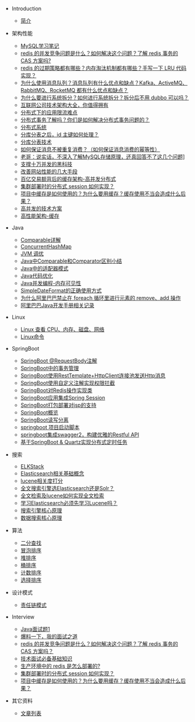 * Introduction
    * [简介](README.md)

* 架构性能
    - [MySQL学习笔记](/架构性能/MySQL学习笔记.md)
    - [redis 的并发竞争问题是什么？如何解决这个问题？了解 redis 事务的 CAS 方案吗?]()
    - [redis 的过期策略都有哪些？内存淘汰机制都有哪些？手写一下 LRU 代码实现？]()
    - [为什么使用消息队列？消息队列有什么优点和缺点？Kafka、ActiveMQ、RabbitMQ、RocketMQ 都有什么优点和缺点？](/%E6%9E%B6%E6%9E%84%E6%80%A7%E8%83%BD/%E4%B8%BA%E4%BB%80%E4%B9%88%E4%BD%BF%E7%94%A8%E6%B6%88%E6%81%AF%E9%98%9F%E5%88%97%EF%BC%9F%E6%B6%88%E6%81%AF%E9%98%9F%E5%88%97%E6%9C%89%E4%BB%80%E4%B9%88%E4%BC%98%E7%82%B9%E5%92%8C%E7%BC%BA%E7%82%B9%EF%BC%9FKafka%E3%80%81ActiveMQ%E3%80%81RabbitMQ%E3%80%81RocketMQ%20%E9%83%BD%E6%9C%89%E4%BB%80%E4%B9%88%E4%BC%98%E7%82%B9%E5%92%8C%E7%BC%BA%E7%82%B9%EF%BC%9F.md)
    - [为什么要进行系统拆分？如何进行系统拆分？拆分后不用 dubbo 可以吗？]()
    - [互联网公司技术架构大全，你值得拥有](/架构性能/互联网公司技术架构大全，你值得拥有.md)
    - [分布式下的应用限流难点](/架构性能/分布式下的应用限流难点.md)
    - [分布式事务了解吗？你们是如何解决分布式事务问题的？](/架构性能/分布式事务.md)
    - [分布式系统](/架构性能/分布式系统.md)
    - [分库分表之后，id 主键如何处理？]()
    - [分库分表技术](/架构性能/分库分表技术.md)
    - [如何保证消息不被重复消费？（如何保证消息消费的幂等性）](/架构性能/如何保证消息不被重复消费？（如何保证消息消费的幂等性）.md)
    - [老哥：说实话，不深入了解MySQL存储原理，还真回答不了这几个问题\]](/架构性能/学习笔记：[老哥：说实话，不深入了解MySQL存储原理，还真回答不了这几个问题].md)
    - [支撑十万并发的黑科技](/架构性能/支撑十万并发的黑科技.md)
    - [改善网站性能的几大手段](/架构性能/改善网站性能的几大手段.md)
    - [百亿交易额背后的缓存架构-高并发分布式](/架构性能/百亿交易额背后的缓存架构-高并发分布式.md)
    - [集群部署时的分布式 session 如何实现？]()
    - [项目中缓存是如何使用的？为什么要用缓存？缓存使用不当会造成什么后果？](/架构性能/项目中缓存是如何使用的？为什么要用缓存？缓存使用不当会造成什么后果？.md)
    - [高并发的技术方案](/架构性能/高并发的技术方案.md)
    - [高性能架构-缓存](/架构性能/高性能架构-缓存.md)

* Java
    * [Comparable详解](/Java/Comparable详解.md)
    * [ConcurrentHashMap](/Java/ConcurrentHashMap.md)
    * [JVM 调优](/Java/JVM调优.md)
    * [Java中Comparable和Comparator区别小结](/Java/Java中Comparable和Comparator区别小结.md)
    * [Java中的适配器模式](/Java/Java中的适配器模式.md)
    * [Java代码优化](/Java/Java代码优化.md)
    * [Java并发编程-内存可见性](/Java/Java并发编程-内存可见性.md)
    * [SimpleDateFormat的正确使用方式](/Java/SimpleDateFormat的正确使用方式.md)
    * [为什么阿里巴巴禁止在 foreach 循环里进行元素的 remove、add 操作]()
    * [阿里巴巴Java开发手册相关记录](/Java/阿里巴巴Java开发手册相关记录.md)
* Linux
    * [Linux 查看 CPU、内存、磁盘、网络]()
    * [Linux命令](/Linux/Linux命令.md)
* SpringBoot
    - [SpringBoot @RequestBody注解]()
    - [SpringBoot中的事务管理](/SpringBoot/SpringBoot中的事务管理.md)
    - [SpringBoot使用RestTemplate+HttpClient连接池发送Http消息](/SpringBoot/SpringBoot使用RestTemplate%2BHttpClient连接池发送Http消息.md)
    - [SpringBoot使用自定义注解实现权限拦截](/SpringBoot/SpringBoot使用自定义注解实现权限拦截.md)
    - [SpringBoot对Redis操作实现类](/SpringBoot/SpringBoot对Redis操作实现类.md)
    - [SpringBoot应用集成Spring Session]()
    - [SpringBoot打包部署对jsp的支持](/SpringBoot/SpringBoot打包部署对jsp的支持.md)
    - [SpringBoot概览](/SpringBoot/SpringBoot概览.md)
    - [SpringBoot读写分离](/SpringBoot/SpringBoot读写分离.md)
    - [springboot 项目启动脚本]()
    - [springboot集成swagger2，构建优雅的Restful API]()
    - [基于SpringBoot & Quartz实现分布式定时任务]()
    
* 搜索
    - [ELKStack](/搜索/ELKStack.md)
    - [Elasticsearch相关基础概念](/搜索/Elasticsearch相关基础概念.md)
    - [lucene相关度打分](/搜索/lucene相关度打分.md)
    - [全文搜索引擎选Elasticsearch还是Solr？](/搜索/全文搜索引擎选Elasticsearch还是Solr？.md)
    - [全文检索及lucene如何实现全文检索](/搜索/全文检索及lucene如何实现全文检索.md)
    - [学习Elasticsearch必须先学习Lucene吗？](/搜索/学习Elasticsearch必须先学习Lucene吗？.md)
    - [搜索引擎核心原理](/搜索/搜索引擎核心原理.md)
    - [数据搜索核心原理](/搜索/数据搜索核心原理.md)
    
* 算法
    - [二分查找](/算法/二分查找.md)
    - [冒泡排序](/算法/冒泡排序.md)
    - [堆排序](/算法/堆排序.md)
    - [桶排序](/算法/桶排序.md)
    - [计数排序](/算法/计数排序.md)
    - [选择排序](/算法/选择排序.md)
    
* 设计模式
    - [责任链模式](/设计模式/责任链模式.md)

* Interview
    * [Java面试题1](/Interview/Java面试题1.md)
    * [爆料一下，我的面试之道](/Interview/[转载]爆料一下，我的面试之道.md)
    * [redis 的并发竞争问题是什么？如何解决这个问题？了解 redis 事务的 CAS 方案吗？]()
    * [技术面试必备基础知识](/Interview/技术面试必备基础知识.md)
    * [生产环境中的 redis 是怎么部署的?]()
    * [集群部署时的分布式 session 如何实现？]()
    * [项目中缓存是如何使用的？为什么要用缓存？缓存使用不当会造成什么后果？](/Interview/项目中缓存是如何使用的？为什么要用缓存？缓存使用不当会造成什么后果？.md)
    
* 其它资料
    - [文章列表](/其它资料)

